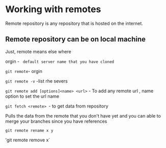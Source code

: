 # Working with remotes
Remote repository is any repository that is hosted on the internet.

## Remote repository can be on local machine
Just, remote means else where

orgin - ` default server name that you have cloned`

`git remote`- orgin

`git remote -v` -list rhe severs

`git remote add [options]<name> <url>` - To add any remote url , name option to set the url name

`git fetch <remote> `- to get data from repository

Pulls the data from the remote that you don't have yet and you can able to merge your branches since you have references

`git remote rename x y `

'git remote remove x`



